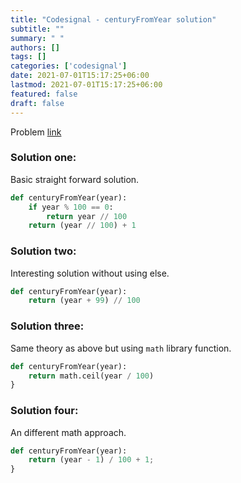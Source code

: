 ```yaml
---
title: "Codesignal - centuryFromYear solution"
subtitle: ""
summary: " "
authors: []
tags: []
categories: ['codesignal']
date: 2021-07-01T15:17:25+06:00
lastmod: 2021-07-01T15:17:25+06:00
featured: false
draft: false
---
```

Problem [link](https://app.codesignal.com/arcade/intro/level-1/egbueTZRRL5Mm4TXN)

### Solution one:

Basic straight forward solution.

```python
def centuryFromYear(year):
    if year % 100 == 0:
        return year // 100
    return (year // 100) + 1
```

### Solution two:

Interesting solution without using else.

```python
def centuryFromYear(year):
    return (year + 99) // 100
```

### Solution three:

Same theory as above but using `math` library function.

```python
def centuryFromYear(year):
    return math.ceil(year / 100)
}
```

### Solution four:

An different math approach.

```python
def centuryFromYear(year):
    return (year - 1) / 100 + 1;
}
```
